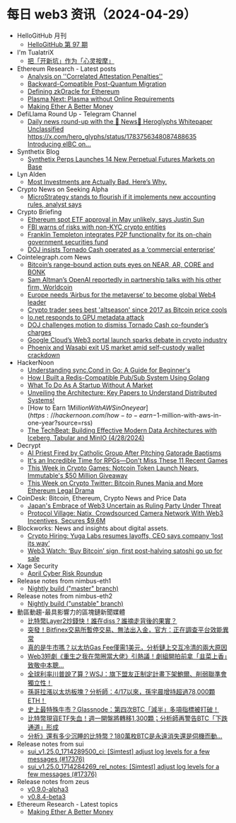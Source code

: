 # 每日 web3 资讯（2024-04-29）

- HelloGitHub 月刊
  - [HelloGitHub 第 97 期](https://hellogithub.com/periodical/volume/97)
- I'm TualatriX
  - [把「开新坑」作为「心灵按摩」](https://imtx.me/blog/starting-new-projects-as-spiritual-massage/)
- Ethereum Research - Latest posts
  - [Analysis on ''Correlated Attestation Penalties''](https://ethresear.ch/t/analysis-on-correlated-attestation-penalties/19244?page=2#post_35)
  - [Backward-Compatible Post-Quantum Migration](https://ethresear.ch/t/backward-compatible-post-quantum-migration/19340#post_3)
  - [Defining zkOracle for Ethereum](https://ethresear.ch/t/defining-zkoracle-for-ethereum/15131?page=2#post_27)
  - [Plasma Next: Plasma without Online Requirements](https://ethresear.ch/t/plasma-next-plasma-without-online-requirements/18786#post_6)
  - [Making Ether A Better Money](https://ethresear.ch/t/making-ether-a-better-money/19393#post_1)
- DefiLlama Round Up - Telegram Channel
  - [Daily news round-up with the 🦙 News📰 Heroglyphs Whitepaper Unclassified https://x.com/hero_glyphs/status/1783756348087488635 Introducing eIBC on...](https://t.me/defillama_tg/1481)
- Synthetix Blog
  - [Synthetix Perps Launches 14 New Perpetual Futures Markets on Base](https://blog.synthetix.io/synthetix-perps-launches-14-new-perpetual-futures-markets-on-base/)
- Lyn Alden
  - [Most Investments are Actually Bad. Here’s Why.](https://www.lynalden.com/most-investments-are-bad/)
- Crypto News on Seeking Alpha
  - [MicroStrategy stands to flourish if it implements new accounting rules, analyst says](https://seekingalpha.com/news/4095005-microstrategy-stands-to-flourish-if-it-implements-new-accounting-rules-analyst-says?utm_source=feed_news_crypto&utm_medium=referral&feed_item_type=news)
- Crypto Briefing
  - [Ethereum spot ETF approval in May unlikely, says Justin Sun](https://cryptobriefing.com/ethereum-etf-skepticism-justin-sun/)
  - [FBI warns of risks with non-KYC crypto entities](https://cryptobriefing.com/fbi-crypto-warning-services/)
  - [Franklin Templeton integrates P2P functionality for its on-chain government securities fund](https://cryptobriefing.com/franklin-templeton-benji-token-peer-transfers/)
  - [DOJ insists Tornado Cash operated as a ‘commercial enterprise’](https://cryptobriefing.com/doj-targets-tornado-cash-profits/)
- Cointelegraph.com News
  - [Bitcoin’s range-bound action puts eyes on NEAR, AR, CORE and BONK](https://cointelegraph.com/news/bitcoin-s-range-bound-action-puts-eyes-on-near-ar-core-and-bonk)
  - [Sam Altman’s OpenAI reportedly in partnership talks with his other firm, Worldcoin](https://cointelegraph.com/news/sam-altman-open-ai-partnership-worldcoin)
  - [Europe needs ‘Airbus for the metaverse’ to become global Web4 leader](https://cointelegraph.com/news/europe-airbus-metaverse-web4-web3)
  - [Crypto trader sees best &#039;altseason&#039; since 2017 as Bitcoin price cools](https://cointelegraph.com/news/crypto-trader-best-altseason-since-2017-bitcoin-price)
  - [Io.net responds to GPU metadata attack](https://cointelegraph.com/news/io-net-responds-to-gpu-metadata-attack)
  - [DOJ challenges motion to dismiss Tornado Cash co-founder’s charges](https://cointelegraph.com/news/doj-challenges-motion-to-dismiss-tornado-cash-co-founder-s-charges)
  - [Google Cloud’s Web3 portal launch sparks debate in crypto industry](https://cointelegraph.com/news/google-cloud-web3-portal-blockchain-developers-crypto-bitcoin)
  - [Phoenix and Wasabi exit US market amid self-custody wallet crackdown](https://cointelegraph.com/news/phoenix-wallet-acinq-zksnacks-wasabi-wallet-united-states-crackdown)
- HackerNoon
  - [Understanding sync.Cond in Go: A Guide for Beginner's](https://hackernoon.com/understanding-synccond-in-go-a-guide-for-beginners?source=rss)
  - [How I Built a Redis-Compatible Pub/Sub System Using Golang](https://hackernoon.com/how-i-built-a-redis-compatible-pubsub-system-using-golang?source=rss)
  - [What To Do As A Startup Without A Market](https://hackernoon.com/what-to-do-as-a-startup-without-a-market?source=rss)
  - [Unveiling the Architecture: Key Papers to Understand Distributed Systems!](https://hackernoon.com/unveiling-the-architecture-key-papers-to-understand-distributed-systems?source=rss)
  - [How to Earn $1 Million With AWS in One year](https://hackernoon.com/how-to-earn-$1-million-with-aws-in-one-year?source=rss)
  - [The TechBeat: Building Effective Modern Data Architectures with Iceberg, Tabular and MinIO (4/28/2024)](https://hackernoon.com/4-28-2024-techbeat?source=rss)
- Decrypt
  - [AI Priest Fired by Catholic Group After Pitching Gatorade Baptisms](https://decrypt.co/228360/ai-priest-catholic-answers-father-justin)
  - [It's an Incredible Time for RPGs—Don't Miss These 11 Recent Games](https://decrypt.co/228395/11-must-play-role-playing-games-rpgs)
  - [This Week in Crypto Games: Notcoin Token Launch Nears, Immutable's $50 Million Giveaway](https://decrypt.co/228386/this-week-crypto-games-notcoin-token-launch-immutable-50-million-giveaway)
  - [This Week on Crypto Twitter: Bitcoin Runes Mania and More Ethereum Legal Drama](https://decrypt.co/228373/crypto-twitter-bitcoin-runes-cryptopunk-bored-ape-consensys-ethereum-lawsuit)
- CoinDesk: Bitcoin, Ethereum, Crypto News and Price Data
  - [Japan's Embrace of Web3 Uncertain as Ruling Party Under Threat](https://www.coindesk.com/policy/2024/04/28/japans-embrace-of-web3-uncertain-as-ruling-party-under-threat/?utm_medium=referral&utm_source=rss&utm_campaign=headlines)
  - [Protocol Village: Natix, Crowdsourced Camera Network With Web3 Incentives, Secures $9.6M](https://www.coindesk.com/tech/2024/04/24/protocol-village/?utm_medium=referral&utm_source=rss&utm_campaign=headlines)
- Blockworks: News and insights about digital assets.
  - [Crypto Hiring: Yuga Labs resumes layoffs, CEO says company ‘lost its way’](https://blockworks.co/news/yuga-labs-resumes-layoffs)
  - [Web3 Watch: ‘Buy Bitcoin’ sign, first post-halving satoshi go up for sale](https://blockworks.co/news/post-halving-satoshi-for-sale)
- Xage Security
  - [April Cyber Risk Roundup](https://xage.com/blog/cyber-attack-news-april-2024/)
- Release notes from nimbus-eth1
  - [Nightly build ("master" branch)](https://github.com/status-im/nimbus-eth1/releases/tag/nightly)
- Release notes from nimbus-eth2
  - [Nightly build ("unstable" branch)](https://github.com/status-im/nimbus-eth2/releases/tag/nightly)
- 動區動趨-最具影響力的區塊鏈新聞媒體
  - [比特幣Layer2炒錢快！誰在diss？誰摘走背後的果實？](https://www.blocktempo.com/who-made-bitcoin-layer2-into-hot-topic/)
  - [突發！Bitfinex交易所暫停交易、無法出入金，官方：正在調查平台效能異常](https://www.blocktempo.com/bitfinex-exchange-suspends-trading/)
  - [真的是牛市嗎？以太坊Gas Fee僅需1美元，分析鏈上交互冷清的兩大原因](https://www.blocktempo.com/is-this-a-bull-market-ethereum-gas-fee-is-only-1-u/)
  - [Web3短劇《重生之我在幣圈當大佬》引熱議！劇組開拍前拿「韭菜上香」致敬中本聰…](https://www.blocktempo.com/reborn-as-a-crypto-tycoon/)
  - [全球利率川普說了算？WSJ：旗下盟友正制定計畫下架鮑爾、削弱聯準會獨立性！](https://www.blocktempo.com/trump-allies-federal-reserve-independence/)
  - [孫哥拉漲以太坊板塊？分析師：4/17以來，孫宇晨增持超過78,000顆ETH！](https://www.blocktempo.com/is-sun-justin-responsible-for-the-rise-in-ethereum/)
  - [史上最特殊牛市？Glassnode：第四次BTC「減半」多項指標被打破！](https://www.blocktempo.com/the-most-unique-bull-market-in-history/)
  - [比特幣現貨ETF失血！週一開盤將轉移1,300顆；分析師再警告BTC「下跌通道」形成](https://www.blocktempo.com/bitcoin-spot-etf-suffers-major-loss/)
  - [分析》還有多少沉睡的比特幣？180萬枚BTC是永遠消失還是伺機而動…](https://www.blocktempo.com/how-many-of-the-1-8-million-lost-bitcoins-are-truly-gone/)
- Release notes from sui
  - [sui_v1.25.0_1714289500_ci: [Simtest] adjust log levels for a few messages (#17376)](https://github.com/MystenLabs/sui/releases/tag/sui_v1.25.0_1714289500_ci)
  - [sui_v1.25.0_1714284269_rel_notes: [Simtest] adjust log levels for a few messages (#17376)](https://github.com/MystenLabs/sui/releases/tag/sui_v1.25.0_1714284269_rel_notes)
- Release notes from zeus
  - [v0.9.0-alpha3](https://github.com/ZeusLN/zeus/releases/tag/v0.9.0-alpha3)
  - [v0.8.4-beta3](https://github.com/ZeusLN/zeus/releases/tag/v0.8.4-beta3)
- Ethereum Research - Latest topics
  - [Making Ether A Better Money](https://ethresear.ch/t/making-ether-a-better-money/19393)
